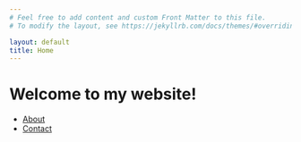 ```yaml
---
# Feel free to add content and custom Front Matter to this file.
# To modify the layout, see https://jekyllrb.com/docs/themes/#overriding-theme-defaults

layout: default
title: Home
---
```


<h1>Welcome to my website!</h1>
<nav>
    <ul>
        <li><a href="/about">About</a></li>
        <li><a href="/contact">Contact</a></li>
    </ul>
</nav>